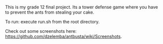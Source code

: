 This is my grade 12 final project. Its a tower defense game where you
have to prevent the ants from stealing your cake.

To run: execute run.sh from the root directory.

Check out some screenshots here: https://github.com/dzelemba/antbusta/wiki/Screenshots.
